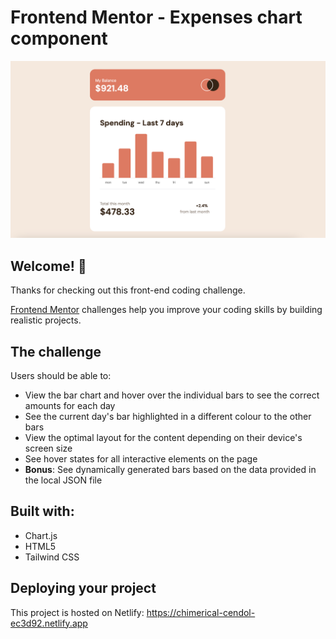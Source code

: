 # Frontend Mentor - Expenses chart component

![Design preview for the Expenses chart component coding challenge](/images/expenses.png)

## Welcome! 👋

Thanks for checking out this front-end coding challenge.

[Frontend Mentor](https://www.frontendmentor.io) challenges help you improve your coding skills by building realistic projects.

## The challenge

Users should be able to:

- View the bar chart and hover over the individual bars to see the correct amounts for each day
- See the current day's bar highlighted in a different colour to the other bars
- View the optimal layout for the content depending on their device's screen size
- See hover states for all interactive elements on the page
- **Bonus**: See dynamically generated bars based on the data provided in the local JSON file

## Built with:

- Chart.js
- HTML5
- Tailwind CSS

## Deploying your project

This project is hosted on Netlify: https://chimerical-cendol-ec3d92.netlify.app
